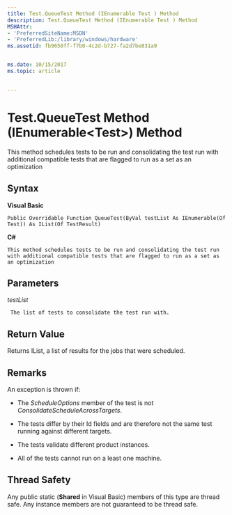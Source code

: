 ```yaml
---
title: Test.QueueTest Method (IEnumerable Test ) Method
description: Test.QueueTest Method (IEnumerable Test ) Method
MSHAttr:
- 'PreferredSiteName:MSDN'
- 'PreferredLib:/library/windows/hardware'
ms.assetid: fb9650ff-f7b0-4c2d-b727-fa2d7be831a9


ms.date: 10/15/2017
ms.topic: article


---
```


# Test.QueueTest Method (IEnumerable&lt;Test&gt;) Method


This method schedules tests to be run and consolidating the test run with additional compatible tests that are flagged to run as a set as an optimization

## <span id="Syntax"></span><span id="syntax"></span><span id="SYNTAX"></span>Syntax


**Visual Basic**

`Public Overridable Function QueueTest(ByVal testList As IEnumerable(Of Test)) As IList(Of TestResult)`

**C#**

`This method schedules tests to be run and consolidating the test run with additional compatible tests that are flagged to run as a set as an optimization`

## <span id="Parameters"></span><span id="parameters"></span><span id="PARAMETERS"></span>Parameters


*testList*

     The list of tests to consolidate the test run with.

## <span id="Return_Value"></span><span id="return_value"></span><span id="RETURN_VALUE"></span>Return Value


Returns IList, a list of results for the jobs that were scheduled.

## <span id="Remarks"></span><span id="remarks"></span><span id="REMARKS"></span>Remarks


An exception is thrown if:

-   The *ScheduleOptions* member of the test is not *ConsolidateScheduleAcrossTargets*.

-   The tests differ by their Id fields and are therefore not the same test running against different targets.

-   The tests validate different product instances.

-   All of the tests cannot run on a least one machine.

## <span id="Thread_Safety"></span><span id="thread_safety"></span><span id="THREAD_SAFETY"></span>Thread Safety


Any public static (**Shared** in Visual Basic) members of this type are thread safe. Any instance members are not guaranteed to be thread safe.

 

 






